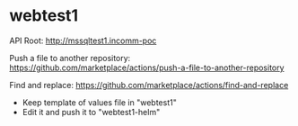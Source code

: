 # webtest1

API Root: http://mssqltest1.incomm-poc

Push a file to another repository: https://github.com/marketplace/actions/push-a-file-to-another-repository

Find and replace:  https://github.com/marketplace/actions/find-and-replace

* Keep template of values file in "webtest1"
* Edit it and push it to "webtest1-helm"


